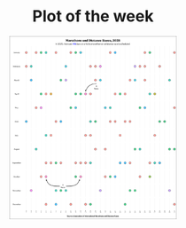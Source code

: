 <h1 align="center"> Plot of the week </h1>

<p align="center">
  <img src="/2025/2025-01-07/plot.png" width="60%">
</p>